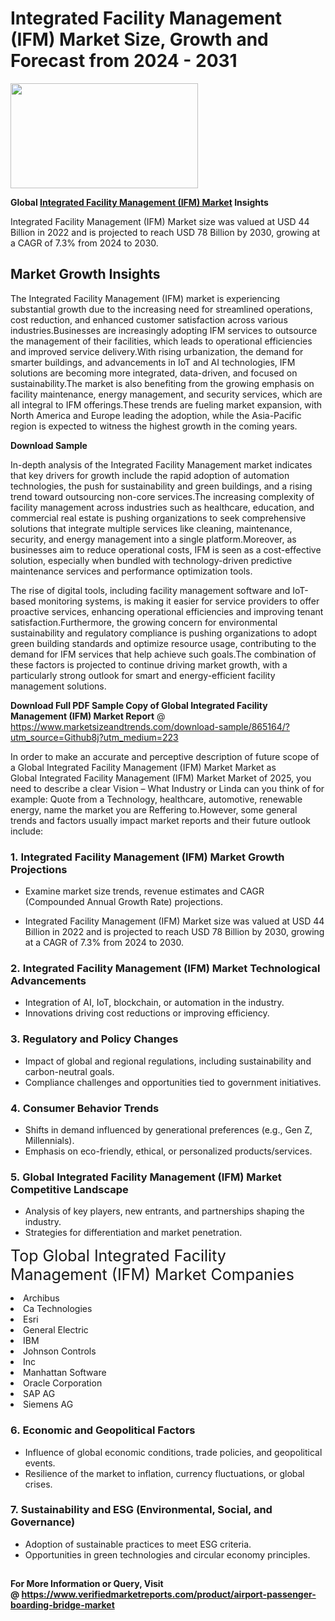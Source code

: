 <H1>Integrated Facility Management (IFM) Market Size, Growth and Forecast from 2024 - 2031</H1><img class="aligncenter size-medium wp-image-584254" src="https://thirdeyenews.in/wp-content/uploads/2024/09/Global-Market-Research-300x168.jpeg" alt="" width="300" height="168" /><p><strong>Global&nbsp;<a href="https://www.marketsizeandtrends.com/download-sample/865164/?utm_source=Github8j?utm_medium=223">Integrated Facility Management (IFM) Market</a> Insights</strong></p><p>Integrated Facility Management (IFM) Market size was valued at USD 44 Billion in 2022 and is projected to reach USD 78 Billion by 2030, growing at a CAGR of 7.3% from 2024 to 2030.</p><p><h2>Market Growth Insights</h2> <p>The Integrated Facility Management (IFM) market is experiencing substantial growth due to the increasing need for streamlined operations, cost reduction, and enhanced customer satisfaction across various industries.Businesses are increasingly adopting IFM services to outsource the management of their facilities, which leads to operational efficiencies and improved service delivery.With rising urbanization, the demand for smarter buildings, and advancements in IoT and AI technologies, IFM solutions are becoming more integrated, data-driven, and focused on sustainability.The market is also benefiting from the growing emphasis on facility maintenance, energy management, and security services, which are all integral to IFM offerings.These trends are fueling market expansion, with North America and Europe leading the adoption, while the Asia-Pacific region is expected to witness the highest growth in the coming years.</p> <p><strong>Download Sample</strong></p> <p>In-depth analysis of the Integrated Facility Management market indicates that key drivers for growth include the rapid adoption of automation technologies, the push for sustainability and green buildings, and a rising trend toward outsourcing non-core services.The increasing complexity of facility management across industries such as healthcare, education, and commercial real estate is pushing organizations to seek comprehensive solutions that integrate multiple services like cleaning, maintenance, security, and energy management into a single platform.Moreover, as businesses aim to reduce operational costs, IFM is seen as a cost-effective solution, especially when bundled with technology-driven predictive maintenance services and performance optimization tools.</p> <p>The rise of digital tools, including facility management software and IoT-based monitoring systems, is making it easier for service providers to offer proactive services, enhancing operational efficiencies and improving tenant satisfaction.Furthermore, the growing concern for environmental sustainability and regulatory compliance is pushing organizations to adopt green building standards and optimize resource usage, contributing to the demand for IFM services that help achieve such goals.The combination of these factors is projected to continue driving market growth, with a particularly strong outlook for smart and energy-efficient facility management solutions.</p> <p><span class=""><strong>Download Full PDF Sample Copy of Global Integrated Facility Management (IFM) Market Report</strong> @ <a href="https://www.marketsizeandtrends.com/download-sample/865164/?utm_source=Github8j?utm_medium=223" target="_blank">https://www.marketsizeandtrends.com/download-sample/865164/?utm_source=Github8j?utm_medium=223</a></span></p><p>In order to make an accurate and perceptive description of future scope of a Global&nbsp;Integrated Facility Management (IFM) Market Market as Global&nbsp;Integrated Facility Management (IFM) Market Market of 2025, you need to describe a clear Vision &ndash; What Industry or Linda can you think of for example: Quote from a Technology, healthcare, automotive, renewable energy, name the market you are Reffering to.However, some general trends and factors usually impact market reports and their future outlook include:</p><h3>1.&nbsp;<strong>Integrated Facility Management (IFM) Market Growth Projections</strong></h3><ul><li>Examine market size trends, revenue estimates and CAGR (Compounded Annual Growth Rate) projections.</li><li><p>Integrated Facility Management (IFM) Market size was valued at USD 44 Billion in 2022 and is projected to reach USD 78 Billion by 2030, growing at a CAGR of 7.3% from 2024 to 2030.</p></li></ul><h3>2.&nbsp;<strong>Integrated Facility Management (IFM) Market Technological Advancements</strong></h3><ul><li>Integration of AI, IoT, blockchain, or automation in the industry.</li><li>Innovations driving cost reductions or improving efficiency.</li></ul><h3>3.&nbsp;<strong>Regulatory and Policy Changes</strong></h3><ul><li>Impact of global and regional regulations, including sustainability and carbon-neutral goals.</li><li>Compliance challenges and opportunities tied to government initiatives.</li></ul><h3>4.&nbsp;<strong>Consumer Behavior Trends</strong></h3><ul><li>Shifts in demand influenced by generational preferences (e.g., Gen Z, Millennials).</li><li>Emphasis on eco-friendly, ethical, or personalized products/services.</li></ul><h3>5.&nbsp;<strong>Global Integrated Facility Management (IFM) Market Competitive Landscape</strong></h3><ul><li>Analysis of key players, new entrants, and partnerships shaping the industry.</li><li>Strategies for differentiation and market penetration.</li></ul><p data-pm-slice="1 1 []"><span style="color: inherit; font-family: inherit; font-size: 25px;">Top Global Integrated Facility Management (IFM) Market Companies</span></p><div class="" data-test-id=""><p><li>Archibus</li><li> Ca Technologies</li><li> Esri</li><li> General Electric</li><li> IBM</li><li> Johnson Controls</li><li> Inc</li><li> Manhattan Software</li><li> Oracle Corporation</li><li> SAP AG</li><li> Siemens AG</li></p></div><h3>6.&nbsp;<strong>Economic and Geopolitical Factors</strong></h3><ul><li>Influence of global economic conditions, trade policies, and geopolitical events.</li><li>Resilience of the market to inflation, currency fluctuations, or global crises.</li></ul><h3>7.&nbsp;<strong>Sustainability and ESG (Environmental, Social, and Governance)</strong></h3><ul><li>Adoption of sustainable practices to meet ESG criteria.</li><li>Opportunities in green technologies and circular economy principles.</li></ul><h2><strong style="font-size: 14px;">For More Information or Query, Visit @&nbsp;</strong><a style="background-color: #ffffff; font-size: 14px;" href="https://www.marketsizeandtrends.com/report/integrated-facility-management-ifm-market/" target="_blank">https://www.verifiedmarketreports.com/product/airport-passenger-boarding-bridge-market</a></h2>